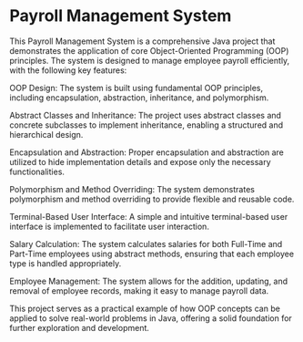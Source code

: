 # Payroll Management System
This Payroll Management System is a comprehensive Java project that demonstrates the application of core Object-Oriented Programming (OOP) principles. The system is designed to manage employee payroll efficiently, with the following key features:

OOP Design: The system is built using fundamental OOP principles, including encapsulation, abstraction, inheritance, and polymorphism.

Abstract Classes and Inheritance: The project uses abstract classes and concrete subclasses to implement inheritance, enabling a structured and hierarchical design.

Encapsulation and Abstraction: Proper encapsulation and abstraction are utilized to hide implementation details and expose only the necessary functionalities.

Polymorphism and Method Overriding: The system demonstrates polymorphism and method overriding to provide flexible and reusable code.

Terminal-Based User Interface: A simple and intuitive terminal-based user interface is implemented to facilitate user interaction.

Salary Calculation: The system calculates salaries for both Full-Time and Part-Time employees using abstract methods, ensuring that each employee type is handled appropriately.

Employee Management: The system allows for the addition, updating, and removal of employee records, making it easy to manage payroll data.

This project serves as a practical example of how OOP concepts can be applied to solve real-world problems in Java, offering a solid foundation for further exploration and development.


